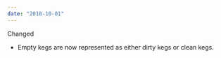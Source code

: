 ```yaml
---
date: "2018-10-01"
---
```


Changed
- Empty kegs are now represented as either dirty kegs or clean kegs.
